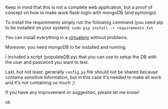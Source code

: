 Keep in mind that this is not a complete web application, but a proof of concept on how to make work flask-login with mongoDB (and pymongo).

To install the requirements simply run the following command (you need pip to be installed on your system):
`sudo pip install -r requirements.txt`

You can install everything in a [virtualenv](https://virtualenv.pypa.io/en/latest/) without problems.

Moreover, you need mongoDB to be installed and running.

I included a script (populateDB.py) that you can use to setup the DB with the user and password you want to test.

Last, but not least: generally `config.py` file should not be shared because contains sensitive information, but in this case it's needed to make all work and it's not containing so much ;)

If you have any improvement or suggestion, please let me know!

ok




